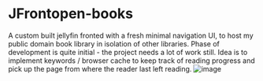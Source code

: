 # JFrontopen-books
A custom built jellyfin fronted with a fresh minimal navigation UI, to host my public domain book library in isolation of other libraries. Phase of development is quite initial - the project needs a lot of work still. Idea is to implement keywords / browser cache to keep track of reading progress and pick up the page from where the reader last left reading.
![image](https://github.com/osemo-hb/JFrontopen-books/assets/77531741/6de1fc01-78c6-428a-8ca0-3ea35b55a707)

